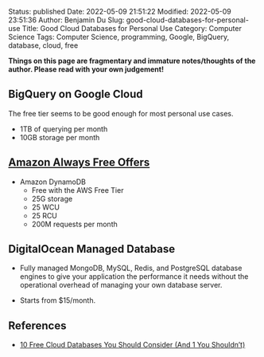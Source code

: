 Status: published
Date: 2022-05-09 21:51:22
Modified: 2022-05-09 23:51:36
Author: Benjamin Du
Slug: good-cloud-databases-for-personal-use
Title: Good Cloud Databases for Personal Use
Category: Computer Science
Tags: Computer Science, programming, Google, BigQuery, database, cloud, free

**Things on this page are fragmentary and immature notes/thoughts of the author. Please read with your own judgement!**

## BigQuery on Google Cloud

The free tier seems to be good enough for most personal use cases.

- 1TB of querying per month
- 10GB storage per month

## [Amazon Always Free Offers](https://aws.amazon.com/free/?all-free-tier.sort-by=item.additionalFields.SortRank&all-free-tier.sort-order=asc&awsf.Free%20Tier%20Types=tier%23always-free&awsf.Free%20Tier%20Categories=categories%23databases&trk=ps_a131L000005vLqwQAE&trkCampaign=acq_paid_search&sc_channel=ps&sc_campaign=acquisition_us&sc_publisher=google&sc_category=Database&sc_country=US&sc_geo=NAMER&sc_outcome=acq&sc_detail=database%20as%20a%20service&sc_content=Cloud_Database_e&sc_matchtype=e&sc_segment=356039685807&sc_medium=ACQ-P|PS-GO|Non-Brand|Desktop|SU|Database|Solution|US|EN|Text&s_kwcid=AL!4422!3!356039685807!e!!g!!database%20as%20a%20service&ef_id=Cj0KCQjwzYGGBhCTARIsAHdMTQyLUuEtYgWDIj9qDiBKEQ13P-0ogcH6A8NUpASYmALXfeYC4Hp0UEYaAv_kEALw_wcB:G:s&s_kwcid=AL!4422!3!356039685807!e!!g!!database%20as%20a%20service)

- Amazon DynamoDB
    - Free with the AWS Free Tier
    - 25G storage
    - 25 WCU
    - 25 RCU
    - 200M requests per month

## DigitalOcean Managed Database

- Fully managed MongoDB, MySQL, Redis, and PostgreSQL database engines 
    to give your application the performance it needs
    without the operational overhead of managing your own database server.

- Starts from $15/month.

## References 

- [10 Free Cloud Databases You Should Consider (And 1 You Shouldn’t)](https://www.lastweekinaws.com/blog/10-free-cloud-databases-you-should-consider-and-1-you-shouldnt/)
